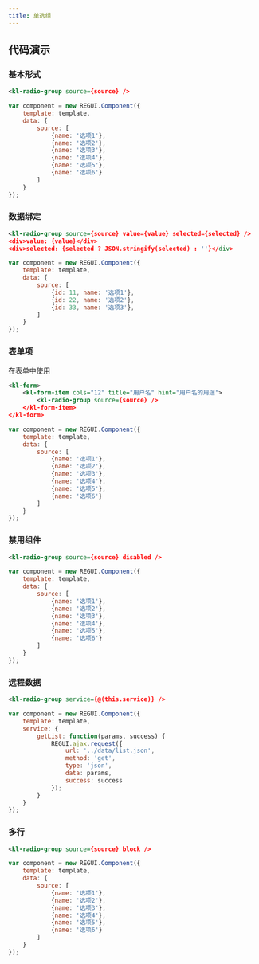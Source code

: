 ```yaml
---
title: 单选组
---
```


## 代码演示

### 基本形式

<!-- demo_start -->
<div class="m-example"></div>

```xml
<kl-radio-group source={source} />
```

```javascript
var component = new REGUI.Component({
    template: template,
    data: {
        source: [
            {name: '选项1'},
            {name: '选项2'},
            {name: '选项3'},
            {name: '选项4'},
            {name: '选项5'},
            {name: '选项6'}
        ]
    }
});
```
<!-- demo_end -->

### 数据绑定

<!-- demo_start -->
<div class="m-example"></div>

```xml
<kl-radio-group source={source} value={value} selected={selected} />
<div>value: {value}</div>
<div>selected: {selected ? JSON.stringify(selected) : ''}</div>
```

```javascript
var component = new REGUI.Component({
    template: template,
    data: {
        source: [
            {id: 11, name: '选项1'},
            {id: 22, name: '选项2'},
            {id: 33, name: '选项3'},
        ]
    }
});
```
<!-- demo_end -->

### 表单项

在表单中使用

<!-- demo_start -->
<div class="m-example"></div>

```xml
<kl-form>
    <kl-form-item cols="12" title="用户名" hint="用户名的用途">
        <kl-radio-group source={source} />
    </kl-form-item>
</kl-form>
```

```javascript
var component = new REGUI.Component({
    template: template,
    data: {
        source: [
            {name: '选项1'},
            {name: '选项2'},
            {name: '选项3'},
            {name: '选项4'},
            {name: '选项5'},
            {name: '选项6'}
        ]
    }
});
```
<!-- demo_end -->

### 禁用组件

<!-- demo_start -->
<div class="m-example"></div>

```xml
<kl-radio-group source={source} disabled />
```

```javascript
var component = new REGUI.Component({
    template: template,
    data: {
        source: [
            {name: '选项1'},
            {name: '选项2'},
            {name: '选项3'},
            {name: '选项4'},
            {name: '选项5'},
            {name: '选项6'}
        ]
    }
});
```
<!-- demo_end -->

### 远程数据

<!-- demo_start -->
<div class="m-example"></div>

```xml
<kl-radio-group service={@(this.service)} />
```

```javascript
var component = new REGUI.Component({
    template: template,
    service: {
        getList: function(params, success) {
            REGUI.ajax.request({
                url: '../data/list.json',
                method: 'get',
                type: 'json',
                data: params,
                success: success
            });
        }
    }
});
```
<!-- demo_end -->

### 多行

<!-- demo_start -->
<div class="m-example"></div>

```xml
<kl-radio-group source={source} block />
```

```javascript
var component = new REGUI.Component({
    template: template,
    data: {
        source: [
            {name: '选项1'},
            {name: '选项2'},
            {name: '选项3'},
            {name: '选项4'},
            {name: '选项5'},
            {name: '选项6'}
        ]
    }
});
```
<!-- demo_end -->
